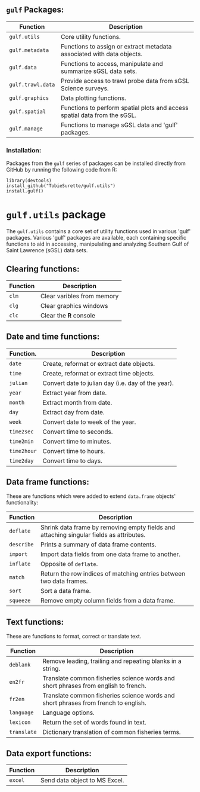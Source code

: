 ## `gulf` Packages:

Function          | Description
----------------- | -------------------------------
`gulf.utils`      | Core utility functions.
`gulf.metadata`   | Functions to assign or extract metadata associated with data objects.
`gulf.data`       | Functions to access, manipulate and summarize sGSL data sets.
`gulf.trawl.data` | Provide access to trawl probe data from sGSL Science surveys.
`gulf.graphics`   | Data plotting functions.
`gulf.spatial`    | Functions to perform spatial plots and access spatial data from the sGSL.
`gulf.manage`     | Functions to manage sGSL data and 'gulf' packages.

### Installation:

Packages from the `gulf` series of packages can be installed directly from GitHub by running the following code from R:

```
library(devtools)
install_github("TobieSurette/gulf.utils")
install.gulf()
```

# `gulf.utils` package

The `gulf.utils` contains a core set of utility functions used in various 'gulf' packages. Various 'gulf' packages are available, each containing specific functions to aid in accessing, manipulating and analyzing Southern Gulf of Saint Lawrence (sGSL) data sets.

## Clearing functions:

Function | Description
-------- | --------------------------
`clm`    | Clear varibles from memory
`clg`    | Clear graphics windows
`clc`    | Clear the **R** console

## Date and time functions:

Function.   | Description
----------- | --------------------------------------------------
`date`      | Create, reformat or extract date objects.
`time`      | Create, reformat or extract time objects.
`julian`    | Convert date to julian day (i.e. day of the year).
`year`      | Extract year from date.
`month`     | Extract month from date.
`day`       | Extract day from date.
`week`      | Convert date to week of the year.
`time2sec`  | Convert time to seconds.
`time2min`  | Convert time to minutes.
`time2hour` | Convert time to hours.
`time2day`  | Convert time to days.

## Data frame functions:

These are functions which were added to extend `data.frame` objects' functionality:

Function   | Description
---------- | ---------------------------------------------------------------------------------------
`deflate`  | Shrink data frame by removing empty fields and attaching singular fields as attributes. 
`describe` | Prints a summary of data frame contents.
`import`   | Import data fields from one data frame to another.
`inflate`  | Opposite of `deflate`.
`match`    | Return the row indices of matching entries between two data frames.
`sort`     | Sort a data frame.
`squeeze`  | Remove empty column fields from a data frame. 

## Text functions:

These are functions to format, correct or translate text.

Function    | Description
---------   | -----------------------------------------------------------------------------------
`deblank`   | Remove leading, trailing and repeating blanks in a string.
`en2fr`     | Translate common fisheries science words and short phrases from english to french.
`fr2en`     | Translate common fisheries science words and short phrases from french to english.
`language`  | Language options.
`lexicon`   | Return the set of words found in text.
`translate` | Dictionary translation of common fisheries terms. 

## Data export functions:

Function | Description
-------- | -----------------------------
`excel`  | Send data object to MS Excel.
